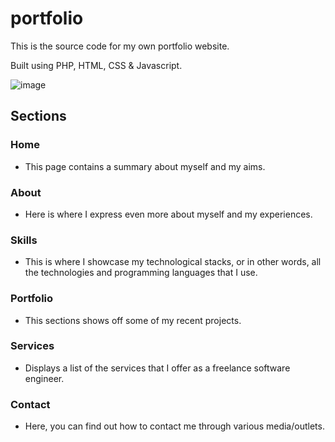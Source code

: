 # portfolio
This is the source code for my own portfolio website.

Built using PHP, HTML, CSS & Javascript.

![image](https://github.com/AK1o9/portfolio/assets/96708800/a0c5c7da-35e1-4538-95fd-5146ed8c8362)

## Sections
### Home
- This page contains a summary about myself and my aims. 
### About
- Here is where I express even more about myself and my experiences.
### Skills
- This is where I showcase my technological stacks, or in other words, all the technologies and programming languages that I use.
### Portfolio
- This sections shows off some of my recent projects.
### Services
- Displays a list of the services that I offer as a freelance software engineer.
### Contact
- Here, you can find out how to contact me through various media/outlets.
